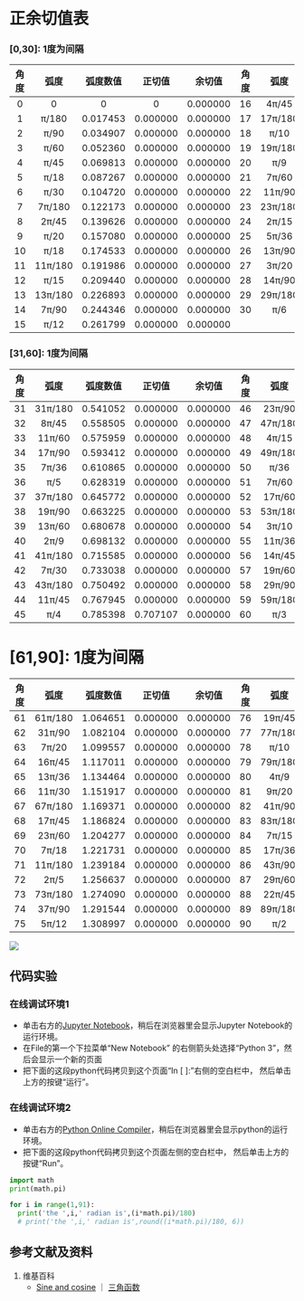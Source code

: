 # 正余切值表

### [0,30]: 1度为间隔

|   角度  |  弧度  |  弧度数值  |  正切值 |  余切值 |   角度  |  弧度  |  弧度数值 |  正切值 |  余切值 |
| :----: | :----: | :------: | :----: | :----: | :----: | :----: | :------: |:-----: | :----: |
|    0   |   0    |    0     |   0    |0.000000|   16   | 4π/45  | 0.279253 |0.000000|0.000000|
|    1   | π/180  | 0.017453 |0.000000|0.000000|   17   | 17π/180| 0.296706 |0.000000|0.000000|
|    2   | π/90   | 0.034907 |0.000000|0.000000|   18   | π/10   | 0.314159 |0.000000|0.000000|
|    3   | π/60   | 0.052360 |0.000000|0.000000|   19   | 19π/180| 0.331613 |0.000000|0.000000|
|    4   | π/45   | 0.069813 |0.000000|0.000000|   20   | π/9    | 0.349066 |0.000000|0.000000|
|    5   | π/18   | 0.087267 |0.000000|0.000000|   21   | 7π/60  | 0.366519 |0.000000|0.000000|
|    6   | π/30   | 0.104720 |0.000000|0.000000|   22   | 11π/90 | 0.383972 |0.000000|0.000000|
|    7   | 7π/180 | 0.122173 |0.000000|0.000000|   23   | 23π/180| 0.401426 |0.000000|0.000000|
|    8   | 2π/45  | 0.139626 |0.000000|0.000000|   24   | 2π/15  | 0.418879 |0.000000|0.000000|
|    9   | π/20   | 0.157080 |0.000000|0.000000|   25   | 5π/36  | 0.436332 |0.000000|0.000000|
|   10   | π/18   | 0.174533 |0.000000|0.000000|   26   | 13π/90 | 0.453786 |0.000000|0.000000|
|   11   | 11π/180| 0.191986 |0.000000|0.000000|   27   | 3π/20  | 0.471239 |0.000000|0.000000|
|   12   | π/15   | 0.209440 |0.000000|0.000000|   28   | 14π/90 | 0.488692 |0.000000|0.000000|
|   13   | 13π/180| 0.226893 |0.000000|0.000000|   29   | 29π/180| 0.506146 |0.000000|0.000000|
|   14   | 7π/90  | 0.244346 |0.000000|0.000000|   30   | π/6    | 0.523599 |   0.5  |0.000000|
|   15   | π/12   | 0.261799 |0.000000|0.000000|

### [31,60]: 1度为间隔

|   角度  |  弧度  |  弧度数值  |  正切值 |  余切值 |   角度  |  弧度  |  弧度数值 |  正切值 |  余切值 |
| :----: | :----: | :------: | :----: | :----: | :----: | :----: | :------: |:-----: | :----: |
|   31   | 31π/180| 0.541052 |0.000000|0.000000|   46   | 23π/90 | 0.802852 |0.000000|0.000000|
|   32   | 8π/45  | 0.558505 |0.000000|0.000000|   47   | 47π/180| 0.820305 |0.000000|0.000000|
|   33   | 11π/60 | 0.575959 |0.000000|0.000000|   48   | 4π/15  | 0.837758 |0.000000|0.000000|
|   34   | 17π/90 | 0.593412 |0.000000|0.000000|   49   | 49π/180| 0.855211 |0.000000|0.000000|
|   35   | 7π/36  | 0.610865 |0.000000|0.000000|   50   | π/36   | 0.872665 |0.000000|0.000000|
|   36   | π/5    | 0.628319 |0.000000|0.000000|   51   | 7π/60  | 0.890118 |0.000000|0.000000|
|   37   | 37π/180| 0.645772 |0.000000|0.000000|   52   | 17π/60 | 0.907571 |0.000000|0.000000|
|   38   | 19π/90 | 0.663225 |0.000000|0.000000|   53   | 53π/180| 0.925025 |0.000000|0.000000|
|   39   | 13π/60 | 0.680678 |0.000000|0.000000|   54   | 3π/10  | 0.942478 |0.000000|0.000000|
|   40   | 2π/9   | 0.698132 |0.000000|0.000000|   55   | 11π/36 | 0.959931 |0.000000|0.000000|
|   41   | 41π/180| 0.715585 |0.000000|0.000000|   56   | 14π/45 | 0.977384 |0.000000|0.000000|
|   42   | 7π/30  | 0.733038 |0.000000|0.000000|   57   | 19π/60 | 0.994838 |0.000000|0.000000|
|   43   | 43π/180| 0.750492 |0.000000|0.000000|   58   | 29π/90 | 1.012291 |0.000000|0.000000|
|   44   | 11π/45 | 0.767945 |0.000000|0.000000|   59   | 59π/180| 1.029744 |0.000000|0.000000|
|   45   | π/4    | 0.785398 |0.707107|0.000000|   60   | π/3    | 1.047198 |0.866025|0.000000|

# [61,90]: 1度为间隔

|   角度  |  弧度  |  弧度数值  |  正切值 |  余切值 |   角度  |  弧度  |  弧度数值 |  正切值 |  余切值 |
| :----: | :----: | :------: | :----: | :----: | :----: | :----: | :------: |:-----: | :----: |
|   61   | 61π/180| 1.064651 |0.000000|0.000000|   76   | 19π/45 | 1.326450 |0.000000|0.000000|
|   62   | 31π/90 | 1.082104 |0.000000|0.000000|   77   | 77π/180| 1.343904 |0.000000|0.000000|
|   63   | 7π/20  | 1.099557 |0.000000|0.000000|   78   | π/10   | 1.361357 |0.000000|0.000000|
|   64   | 16π/45 | 1.117011 |0.000000|0.000000|   79   | 79π/180| 1.378810 |0.000000|0.000000|
|   65   | 13π/36 | 1.134464 |0.000000|0.000000|   80   | 4π/9   | 1.396263 |0.000000|0.000000|
|   66   | 11π/30 | 1.151917 |0.000000|0.000000|   81   | 9π/20  | 1.413717 |0.000000|0.000000|
|   67   | 67π/180| 1.169371 |0.000000|0.000000|   82   | 41π/90 | 1.431170 |0.000000|0.000000|
|   68   | 17π/45 | 1.186824 |0.000000|0.000000|   83   | 83π/180| 1.448623 |0.000000|0.000000|
|   69   | 23π/60 | 1.204277 |0.000000|0.000000|   84   | 7π/15  | 1.466077 |0.000000|0.000000|
|   70   | 7π/18  | 1.221731 |0.000000|0.000000|   85   | 17π/36 | 1.483530 |0.000000|0.000000|
|   71   | 11π/180| 1.239184 |0.000000|0.000000|   86   | 43π/90 | 1.500983 |0.000000|0.000000|
|   72   | 2π/5   | 1.256637 |0.000000|0.000000|   87   | 29π/60 | 1.518436 |0.000000|0.000000|
|   73   | 73π/180| 1.274090 |0.000000|0.000000|   88   | 22π/45 | 1.535890 |0.000000|0.000000|
|   74   | 37π/90 | 1.291544 |0.000000|0.000000|   89   | 89π/180| 1.553343 |0.000000|0.000000|
|   75   | 5π/12  | 1.308997 |0.000000|0.000000|   90   | π/2    | 1.570796 |    1   |0.000000|

![](/images/欧几里得几何/三角学/正余切值表/正余切值表/1a1.jpg)

## 代码实验

### 在线调试环境1

- 单击右方的[Jupyter Notebook](https://mybinder.org/v2/gh/ipython/ipython-in-depth/master?filepath=binder/Index.ipynb)，稍后在浏览器里会显示Jupyter Notebook的运行环境。
- 在File的第一个下拉菜单“New Notebook” 的右侧箭头处选择“Python 3”，然后会显示一个新的页面
- 把下面的这段python代码拷贝到这个页面“In [ ]:”右侧的空白栏中， 然后单击上方的按键“运行”。

### 在线调试环境2

- 单击右方的[Python Online Compiler](https://trinket.io/python3/a5bd54189b)，稍后在浏览器里会显示python的运行环境。
- 把下面的这段python代码拷贝到这个页面左侧的空白栏中， 然后单击上方的按键“Run”。

```python
import math
print(math.pi)

for i in range(1,91):
  print('the ',i,' radian is',(i*math.pi)/180)
  # print('the ',i,' radian is',round((i*math.pi)/180, 6))
```

## 参考文献及资料

1. 维基百科
	- [Sine and cosine](https://en.wikipedia.org/wiki/Sine) ｜ [三角函数](https://en.wikipedia.org/wiki/三角函数)
